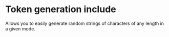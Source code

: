 # Token generation include
Allows you to easily generate random strings of characters of any length in a given mode.
